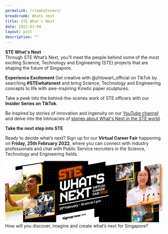 ```yaml
---
permalink: /stewhatsnext/
breadcrumb: Whats next
title: STE What's Next
date: 2022-01-04
layout: post
description: ""
---
```

<b>STE What's Next</b>
<br>
Through STE What’s Next, you’ll meet the people behind some of the most exciting Science, Technology and Engineering (STE) projects that are shaping the future of Singapore.

**Experience Excitement**
Get creative with @zhlowart_official on TikTok by searching **#STEwhatsnext** and bring Science, Technology and Engineering concepts to life with awe-inspiring Kinetic paper sculptures.

Take a peek into the behind-the-scenes work of STE officers with our **Insider Series on TikTok**.

Be inspired by stories of innovation and ingenuity on our [YouTube channel](https://www.youtube.com/channel/UCi5gWzoT8u3M91W2CC8Pjsg) and delve into the intricacies of [stories about What's Next in the STE world](https://www.stewhatsnext.gov.sg/stories/greener-singapore-one-building-at-a-time/).

**Take the next step into STE**

Ready to decide what’s next? Sign up for our **Virtual Career Fair** happening on **Friday, 25th February 2022**, where you can connect with industry professionals and chat with Public Service recruiters in the Science, Technology and Engineering fields.


[![Alt text for image on Isomer site](/images/STE-bannerpage-banner2.png)](https://form.gov.sg/#!/61d65ad6f46e8700123261bf)
<br>
How will you discover, imagine and create what’s next for Singapore?